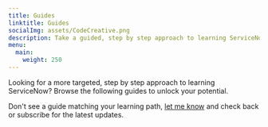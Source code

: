 ```yaml
---
title: Guides
linktitle: Guides
socialImg: assets/CodeCreative.png
description: Take a guided, step by step approach to learning ServiceNow
menu:
  main:
    weight: 250
---
```


Looking for a more targeted, step by step approach to learning ServiceNow? Browse the following guides to unlock your potential.

Don't see a guide matching your learning path, [let me know][1] and check back or subscribe for the latest updates.

[1]: /contact
